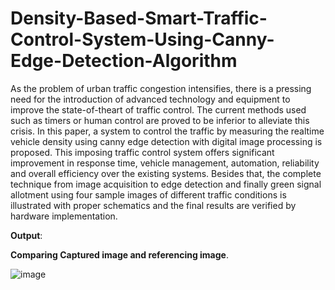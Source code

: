 # Density-Based-Smart-Traffic-Control-System-Using-Canny-Edge-Detection-Algorithm





As the problem of urban traffic congestion intensifies, there is a pressing need for the introduction of advanced technology and equipment to improve the state-of-theart of traffic control. The current methods used such as timers or human control are proved to be inferior to alleviate this crisis. In this paper, a system to control the traffic by measuring the realtime vehicle density using canny edge detection with digital image processing is proposed. This imposing traffic control system offers significant improvement in response time, vehicle management, automation, reliability and overall efficiency over the existing systems. Besides that, the complete technique from image acquisition to edge detection and finally green signal allotment using four sample images of different traffic conditions is illustrated with proper schematics and the final results are verified by hardware implementation.

**Output**:

**Comparing Captured image and referencing image**.

![image](https://user-images.githubusercontent.com/76832603/219103225-5f84dfb9-6ed6-4690-9526-c1dc9a67881a.png)

